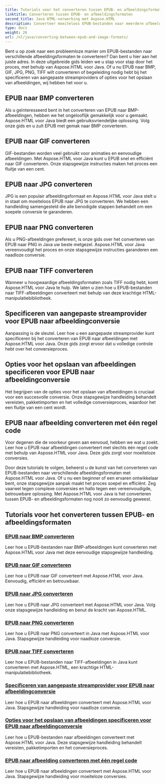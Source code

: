```yaml
---
title: Tutorials voor het converteren tussen EPUB- en afbeeldingsformaten
linktitle: Converteren tussen EPUB- en afbeeldingsformaten
second_title: Java HTML-verwerking met Aspose.HTML
description: Converteer moeiteloos EPUB-bestanden naar meerdere afbeeldingsformaten met Aspose.HTML voor Java. Stapsgewijze handleiding voor naadloze conversies.
type: docs
weight: 26
url: /nl/java/converting-between-epub-and-image-formats/
---
```


Bent u op zoek naar een probleemloze manier om EPUB-bestanden naar verschillende afbeeldingsformaten te converteren? Dan bent u hier aan het juiste adres. In deze uitgebreide gids leiden we u stap voor stap door het proces, met behulp van Aspose.HTML voor Java. Of u nu EPUB naar BMP, GIF, JPG, PNG, TIFF wilt converteren of begeleiding nodig hebt bij het specificeren van aangepaste streamproviders of opties voor het opslaan van afbeeldingen, wij hebben het voor u.

## EPUB naar BMP converteren
Als u geïnteresseerd bent in het converteren van EPUB naar BMP-afbeeldingen, hebben we het ongelooflijk gemakkelijk voor u gemaakt. Aspose.HTML voor Java biedt een gebruiksvriendelijke oplossing. Volg onze gids en u zult EPUB met gemak naar BMP converteren. 

## EPUB naar GIF converteren
GIF-bestanden worden veel gebruikt voor animaties en eenvoudige afbeeldingen. Met Aspose.HTML voor Java kunt u EPUB snel en efficiënt naar GIF converteren. Onze stapsgewijze instructies maken het proces een fluitje van een cent.

## EPUB naar JPG converteren
JPG is een populair afbeeldingsformaat en Aspose.HTML voor Java stelt u in staat om moeiteloos EPUB naar JPG te converteren. We hebben een handleiding samengesteld die alle benodigde stappen behandelt om een soepele conversie te garanderen.

## EPUB naar PNG converteren
Als u PNG-afbeeldingen prefereert, is onze gids over het converteren van EPUB naar PNG in Java uw beste metgezel. Aspose.HTML voor Java vereenvoudigt het proces en onze stapsgewijze instructies garanderen een naadloze conversie.

## EPUB naar TIFF converteren
Wanneer u hoogwaardige afbeeldingsformaten zoals TIFF nodig hebt, komt Aspose.HTML voor Java te hulp. We laten u zien hoe u EPUB-bestanden naar TIFF-afbeeldingen converteert met behulp van deze krachtige HTML-manipulatiebibliotheek.

## Specificeren van aangepaste streamprovider voor EPUB naar afbeeldingconversie
Aanpassing is de sleutel. Leer hoe u een aangepaste streamprovider kunt specificeren bij het converteren van EPUB naar afbeeldingen met Aspose.HTML voor Java. Onze gids zorgt ervoor dat u volledige controle hebt over het conversieproces.

## Opties voor het opslaan van afbeeldingen specificeren voor EPUB naar afbeeldingconversie
Het begrijpen van de opties voor het opslaan van afbeeldingen is cruciaal voor een succesvolle conversie. Onze stapsgewijze handleiding behandelt vereisten, pakketimporten en het volledige conversieproces, waardoor het een fluitje van een cent wordt.

## EPUB naar afbeelding converteren met één regel code
Voor degenen die de voorkeur geven aan eenvoud, hebben we wat u zoekt. Leer hoe u EPUB naar afbeeldingen converteert met slechts één regel code met behulp van Aspose.HTML voor Java. Deze gids zorgt voor moeiteloze conversies.

Door deze tutorials te volgen, beheerst u de kunst van het converteren van EPUB-bestanden naar verschillende afbeeldingsformaten met Aspose.HTML voor Java. Of u nu een beginner of een ervaren ontwikkelaar bent, onze stapsgewijze aanpak maakt het proces soepel en efficiënt. Zeg vaarwel tegen complexe conversies en hallo tegen een vereenvoudigde, betrouwbare oplossing. Met Aspose.HTML voor Java is het converteren tussen EPUB- en afbeeldingsformaten nog nooit zo eenvoudig geweest.
## Tutorials voor het converteren tussen EPUB- en afbeeldingsformaten
### [EPUB naar BMP converteren](./convert-epub-to-bmp/)
Leer hoe u EPUB-bestanden naar BMP-afbeeldingen kunt converteren met Aspose.HTML voor Java met deze eenvoudige stapsgewijze handleiding.
### [EPUB naar GIF converteren](./convert-epub-to-gif/)
Leer hoe u EPUB naar GIF converteert met Aspose.HTML voor Java. Eenvoudig, efficiënt en betrouwbaar.
### [EPUB naar JPG converteren](./convert-epub-to-jpg/)
Leer hoe u EPUB naar JPG converteert met Aspose.HTML voor Java. Volg onze stapsgewijze handleiding en benut de kracht van Aspose.HTML.
### [EPUB naar PNG converteren](./convert-epub-to-png/)
Leer hoe u EPUB naar PNG converteert in Java met Aspose.HTML voor Java. Stapsgewijze handleiding voor naadloze conversie.
### [EPUB naar TIFF converteren](./convert-epub-to-tiff/)
Leer hoe u EPUB-bestanden naar TIFF-afbeeldingen in Java kunt converteren met Aspose.HTML, een krachtige HTML-manipulatiebibliotheek.
### [Specificeren van aangepaste streamprovider voor EPUB naar afbeeldingconversie](./convert-epub-to-image-specify-custom-stream-provider/)
Leer hoe u EPUB naar afbeeldingen converteert met Aspose.HTML voor Java. Stapsgewijze handleiding voor naadloze conversie.
### [Opties voor het opslaan van afbeeldingen specificeren voor EPUB naar afbeeldingconversie](./convert-epub-to-image-specify-image-save-options/)
Leer hoe u EPUB-bestanden naar afbeeldingen converteert met Aspose.HTML voor Java. Deze stapsgewijze handleiding behandelt vereisten, pakketimporten en het conversieproces.
### [EPUB naar afbeelding converteren met één regel code](./convert-epub-to-image-single-line/)
Leer hoe u EPUB naar afbeeldingen converteert met Aspose.HTML voor Java. Stapsgewijze handleiding voor moeiteloze conversies.
